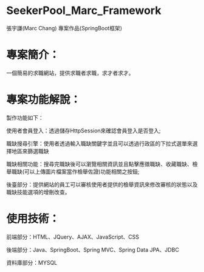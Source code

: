 # SeekerPool_Marc_Framework
張宇謙(Marc Chang) 專案作品(SpringBoot框架)

# 專案簡介：
一個簡易的求職網站，提供求職者求職，求才者求才。

# 專案功能解說：
製作功能如下：  

使用者會員登入：透過儲存HttpSession來確認會員登入是否登入;  

職缺搜尋引擎：使用者透過輸入職缺關鍵字並且可以透過行政區的下拉式選單來選擇地區來篩選職缺  

職缺相關功能：搜尋完職缺後可以瀏覽相關資訊並且點擊應徵職缺、收藏職缺、檢舉職缺(可以上傳圖片檔案當作檢舉佐證)功能相關之按鈕;    

後臺部分：提供網站的員工可以審核使用者提供的檢舉資訊來修改審核的狀態以及職缺技能選項的增刪改查。

# 使用技術：

前端部分：HTML、JQuery、AJAX、JavaScript、CSS  

後端部分：Java、SpringBoot、Spring MVC、Spring Data JPA、JDBC

資料庫部分：MYSQL  
